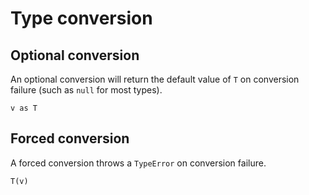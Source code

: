# Type conversion

## Optional conversion

An optional conversion will return the default value of `T` on conversion failure (such as `null` for most types).

```
v as T
```

## Forced conversion

A forced conversion throws a `TypeError` on conversion failure.

```
T(v)
```